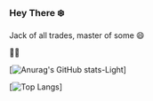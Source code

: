 ### Hey There ❄️

Jack of all trades, master of some 😄

🤔🤔

[![Anurag's GitHub stats-Light](https://github-readme-stats.vercel.app/api?username=0xpako&show_icons=true&theme=default#gh-light-mode-only)]

[![Top Langs](https://github-readme-stats.vercel.app/api/top-langs/?username=0xpako&hide=css)]
<!--
**0xpako/0xpako** is a ✨ _special_ ✨ repository because its `README.md` (this file) appears on your GitHub profile.

Here are some ideas to get you started:

- 🔭 I’m currently working on ...
- 🌱 I’m currently learning ...
- 👯 I’m looking to collaborate on ...
- 🤔 I’m looking for help with ...
- 💬 Ask me about ...
- 📫 How to reach me: ...
- 😄 Pronouns: ...
- ⚡ Fun fact: ...
-->

